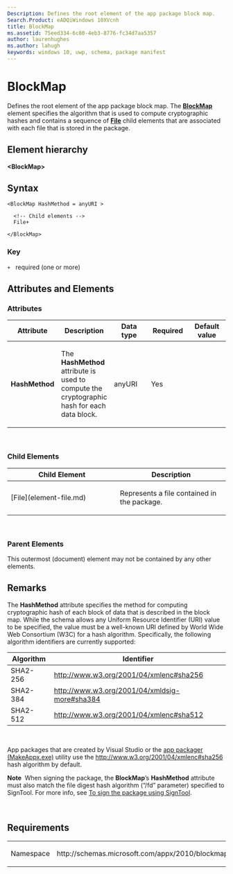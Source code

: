 ```yaml
---
Description: Defines the root element of the app package block map.
Search.Product: eADQiWindows 10XVcnh
title: BlockMap
ms.assetid: 75eed334-6c80-4eb3-8776-fc34d7aa5357
author: laurenhughes
ms.author: lahugh
keywords: windows 10, uwp, schema, package manifest
---
```


# BlockMap




Defines the root element of the app package block map. The [**BlockMap**](element-blockmap.md) element specifies the algorithm that is used to compute cryptographic hashes and contains a sequence of [**File**](element-file.md) child elements that are associated with each file that is stored in the package.

## Element hierarchy

**&lt;BlockMap&gt;**

## Syntax

``` syntax
<BlockMap HashMethod = anyURI >

  <!-- Child elements -->
  File+

</BlockMap>
```

### Key

`+`   required (one or more)

## Attributes and Elements


### Attributes

<table>
<colgroup>
<col width="20%" />
<col width="20%" />
<col width="20%" />
<col width="20%" />
<col width="20%" />
</colgroup>
<thead>
<tr class="header">
<th>Attribute</th>
<th>Description</th>
<th>Data type</th>
<th>Required</th>
<th>Default value</th>
</tr>
</thead>
<tbody>
<tr class="odd">
<td><strong>HashMethod</strong></td>
<td><p>The <strong>HashMethod</strong> attribute is used to compute the cryptographic hash for each data block.</p></td>
<td>anyURI</td>
<td>Yes</td>
<td></td>
</tr>
</tbody>
</table>

 

### Child Elements

<table>
<colgroup>
<col width="50%" />
<col width="50%" />
</colgroup>
<thead>
<tr class="header">
<th>Child Element</th>
<th>Description</th>
</tr>
</thead>
<tbody>
<tr class="odd">
<td>[File](element-file.md)</td>
<td><p>Represents a file contained in the package.</p></td>
</tr>
</tbody>
</table>

 

### Parent Elements

This outermost (document) element may not be contained by any other elements.

## Remarks

The **HashMethod** attribute specifies the method for computing cryptographic hash of each block of data that is described in the block map. While the schema allows any Uniform Resource Identifier (URI) value to be specified, the value must be a well-known URI defined by World Wide Web Consortium (W3C) for a hash algorithm. Specifically, the following algorithm identifiers are currently supported:

| Algorithm | Identifier                                      |
|-----------|-------------------------------------------------|
| SHA2-256  | <http://www.w3.org/2001/04/xmlenc#sha256>       |
| SHA2-384  | <http://www.w3.org/2001/04/xmldsig-more#sha384> |
| SHA2-512  | <http://www.w3.org/2001/04/xmlenc#sha512>       |

 

App packages that are created by Visual Studio or the [app packager (MakeAppx.exe)](https://msdn.microsoft.com/library/windows/desktop/hh446767) utility use the <http://www.w3.org/2001/04/xmlenc#sha256> hash algorithm by default.

**Note**  When signing the package, the **BlockMap**’s **HashMethod** attribute must also match the file digest hash algorithm (“/fd” parameter) specified to SignTool. For more info, see [To sign the package using SignTool](https://msdn.microsoft.com/library/windows/desktop/hh446767).

 

## Requirements

<table>
<colgroup>
<col width="50%" />
<col width="50%" />
</colgroup>
<tbody>
<tr class="odd">
<td><p>Namespace</p></td>
<td><p>http://schemas.microsoft.com/appx/2010/blockmap</p></td>
</tr>
</tbody>
</table>

 

 



